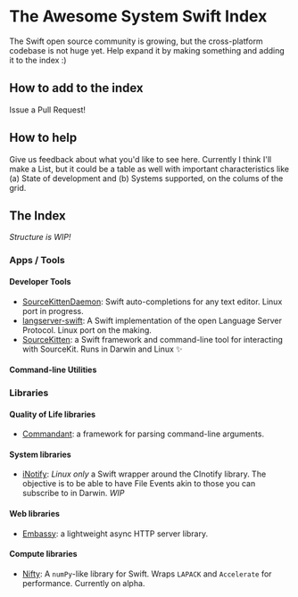 # The Awesome System Swift Index

The Swift open source community is growing, but the cross-platform codebase is not huge yet. Help expand it by making something and adding it to the index :)

## How to add to the index

Issue a Pull Request!

## How to help

Give us feedback about what you'd like to see here. Currently I think I'll make a List, but it could be a table as well with important characteristics like (a) State of development and (b) Systems supported, on the colums of the grid.

## The Index

_Structure is WIP!_

### Apps / Tools

#### Developer Tools
* [SourceKittenDaemon](https://github.com/terhechte/SourceKittenDaemon): Swift auto-completions for any text editor. Linux port in progress.
* [langserver-swift](https://github.com/RLovelett/langserver-swift): A Swift implementation of the open Language Server Protocol. Linux port on the making.
* [SourceKitten](https://github.com/jpsim/SourceKitten): a Swift framework and command-line tool for interacting with SourceKit. Runs in Darwin and Linux ✨ 

#### Command-line Utilities

### Libraries

#### Quality of Life libraries
* [Commandant](https://github.com/Carthage/Commandant): a framework for parsing command-line arguments.

#### System libraries
* [iNotify](https://github.com/Ponyboy47/inotify): _Linux only_ a Swift wrapper around the CInotify library. The objective is to be able to have File Events akin to those you can subscribe to in Darwin. _WIP_

#### Web libraries
* [Embassy](https://github.com/envoy/Embassy): a lightweight async HTTP server library.

#### Compute libraries
* [Nifty](https://github.com/nifty-swift/Nifty): A `numPy`-like library for Swift. Wraps `LAPACK` and `Accelerate` for performance. Currently on alpha.
